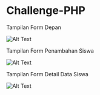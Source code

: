 # Challenge-PHP

Tampilan Form Depan

![Alt Text](https://github.com/lethanfadlil/Challenge-PHP/blob/master/1.JPG)

Tampilan Form Penambahan Siswa

![Alt Text](https://github.com/lethanfadlil/Challenge-PHP/blob/master/2.JPG)

Tampilan Form Detail Data Siswa

![Alt Text](https://github.com/lethanfadlil/Challenge-PHP/blob/master/3.JPG)
